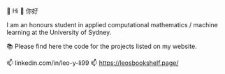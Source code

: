 👋 Hi 👋 你好

I am an honours student in applied computational mathematics / machine learning at the University of Sydney. 

📚 Please find here the code for the projects listed on my website.

📫 linkedin.com/in/leo-y-li99
📫 https://leosbookshelf.page/

<!---
vibrantlychee/vibrantlychee is a ✨ special ✨ repository because its `README.md` (this file) appears on your GitHub profile.
You can click the Preview link to take a look at your changes.
--->
